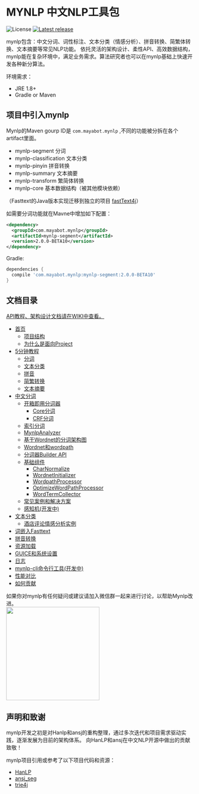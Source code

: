 # MYNLP 中文NLP工具包

![License](https://img.shields.io/github/license/mayabot/mynlp.svg)
[![Latest release](https://img.shields.io/github/release/mayabot/mynlp/all.svg)](https://github.com/mayabot/mynlp/releases/latest)


mynlp包含：中文分词、词性标注、文本分类（情感分析）、拼音转换、简繁体转换、文本摘要等常见NLP功能。
依托灵活的架构设计、柔性API、高效数据结构，mynlp能在复杂环境中，满足业务需求。算法研究者也可以在mynlp基础上快速开发各种新分算法。

环境需求：
- JRE 1.8+
- Gradle or Maven


## 项目中引入mynlp
Mynlp的Maven gourp ID是 `com.mayabot.mynlp` ,不同的功能被分拆在各个artifact里面。

- mynlp-segment 分词
- mynlp-classification 文本分类
- mynlp-pinyin 拼音转换
- mynlp-summary 文本摘要
- mynlp-transform 繁简体转换
- mynlp-core 基本数据结构（被其他模块依赖）

（Fasttext的Java版本实现迁移到独立的项目 [fastText4j](https://github.com/mayabot/fastText4j)）

如需要分词功能就在Mavne中增加如下配置：

```xml
<dependency>
  <groupId>com.mayabot.mynlp</groupId>
  <artifactId>mynlp-segment</artifactId>
  <version>2.0.0-BETA10</version>
</dependency>
```

Gradle:

```gradle
dependencies {
  compile 'com.mayabot.mynlp:mynlp-segment:2.0.0-BETA10'
}
```

## 文档目录
    
[API教程、架构设计文档请在WIKI中查看。](https://github.com/mayabot/mynlp/wiki)
* [首页](https://github.com/mayabot/mynlp/wiki/Home)
  * [项目结构](https://github.com/mayabot/mynlp/wiki/Home#项目结构)
  * [为什么是面向Project](https://github.com/mayabot/mynlp/wiki/Home#为什么是面向PROJECT)
* [5分钟教程](https://github.com/mayabot/mynlp/wiki/QuickTutorial)
  * [分词](https://github.com/mayabot/mynlp/wiki/QuickTutorial#分词)
  * [文本分类](https://github.com/mayabot/mynlp/wiki/QuickTutorial#文本分类)
  * [拼音](https://github.com/mayabot/mynlp/wiki/QuickTutorial#拼音)
  * [简繁转换](https://github.com/mayabot/mynlp/wiki/QuickTutorial#简繁转换)
  * [文本摘要](https://github.com/mayabot/mynlp/wiki/QuickTutorial#文本摘要)
* [中文分词](https://github.com/mayabot/mynlp/wiki/segment)
  * [开箱即用分词器](https://github.com/mayabot/mynlp/wiki/TokenizerBuilderList)
    * [Core分词](https://github.com/mayabot/mynlp/wiki/TokenizerBuilderList#Core分词器)
    * [CRF分词](https://github.com/mayabot/mynlp/wiki/TokenizerBuilderList#CRF分词)
  * [索引分词](https://github.com/mayabot/mynlp/wiki/index)
  * [MynlpAnalyzer](https://github.com/mayabot/mynlp/wiki/MynlpAnalyzer)
  * [基于Wordnet的分词架构图](https://github.com/mayabot/mynlp/wiki/WordnetFramework)
  * [Wordnet和wordpath](https://github.com/mayabot/mynlp/wiki/Wordnet)
  * [分词器Builder API](https://github.com/mayabot/mynlp/wiki/WordnetTokenizerBuilder)
  * [基础组件](https://github.com/mayabot/mynlp/wiki/Component)
      * [CharNormalize](https://github.com/mayabot/mynlp/wiki/Component#CharNormalize)
      * [WordnetInitializer](https://github.com/mayabot/mynlp/wiki/Component#WordnetInitializer)
      * [WordpathProcessor](https://github.com/mayabot/mynlp/wiki/Component#WordpathProcessor)
      * [OptimizeWordPathProcessor](https://github.com/mayabot/mynlp/wiki/Component#OptimizeWordPathProcessor)
      * [WordTermCollector](https://github.com/mayabot/mynlp/wiki/Component#WordTermCollector)
  * [常见案例和解决方案](https://github.com/mayabot/mynlp/wiki/Recipes)
  * [感知机(开发中)](https://github.com/mayabot/mynlp/wiki/perceptron)
* [文本分类](https://github.com/mayabot/mynlp/wiki/classification)
  * [酒店评论情感分析实例](https://github.com/mayabot/mynlp/wiki/classification#酒店评论情感分析实例)
* [词嵌入Fasttext](https://github.com/mayabot/mynlp/wiki/Fasttext)
* [拼音转换](https://github.com/mayabot/mynlp/wiki/Pinyin)
* [资源加载](https://github.com/mayabot/mynlp/wiki/Resouce)
* [GUICE和系统设置](https://github.com/mayabot/mynlp/wiki/Guice)
* [日志](https://github.com/mayabot/mynlp/wiki/Logger)
* [mynlp-cli命令行工具(开发中)](https://github.com/mayabot/mynlp/wiki/CLI)
* [性能对比](https://github.com/mayabot/mynlp/wiki/performance)
* [如何贡献](https://github.com/mayabot/mynlp/wiki/HowToContribute)


如果你对mynlp有任何疑问或建议请加入微信群一起来进行讨论，以帮助Mynlp改进。<br>
<img src="https://cdn.mayabot.com/nlp/wiki-images/wechat.jpg" width="250">


## 声明和致谢

mynlp开发之初是对Hanlp和ansj的重构整理，通过多次迭代和项目需求驱动实践，逐渐发展为目前的架构体系。
向HanLP和ansj在中文NLP开源中做出的贡献致敬！

mynlp项目引用或参考了以下项目代码和资源：
- [HanLP](https://github.com/hankcs/HanLP)
- [ansj_seg](https://github.com/NLPchina/ansj_seg)
- [trie4j](https://github.com/takawitter/trie4j)

